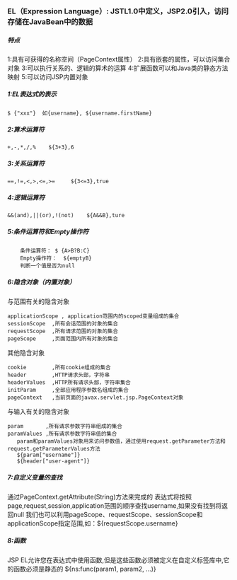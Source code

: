 ### EL（Expression Language）: JSTL1.0中定义，JSP2.0引入，访问存储在JavaBean中的数据

##### 特点

1:具有可获得的名称空间（PageContext属性） 2:具有嵌套的属性，可以访问集合对象 3:可以执行关系的、逻辑的算术的运算 4:扩展函数可以和Java类的静态方法映射 5:可以访问JSP内置对象

##### 1:EL表达式的表示

```
$ {"xxx"}  如{username}, ${username.firstName}
```

##### 2:算术运算符

```
+,-,*,/,%	 ${3+3},6
```

##### 3:关系运算符

```
==,!=,<,>,<=,>=     ${3<=3},true
```

##### 4:逻辑运算符

```
&&(and),||(or),!(not)    ${A&&B},ture
```

##### 5:条件运算符和Empty操作符

```
	条件运算符： $ {A>B?B:C}
	Empty操作符：  ${emptyB}
	判断一个值是否为null
```

##### 6:隐含对象（内置对象）

与范围有关的隐含对象

```
applicationScope , application范围内的scoped变量组成的集合 
sessionScope  ,所有会话范围的对象的集合 
requestScope  ,所有请求范围的对象的集合 
pageScope     ,页面范围内所有对象的集合
```

其他隐含对象

```
cookie        ,所有cookie组成的集合
header        ,HTTP请求头部，字符串 
headerValues  ,HTTP所有请求头部，字符串集合 
initParam     ,全部应用程序参数名组成的集合 
pageContext   ,当前页面的javax.servlet.jsp.PageContext对象 
```

与输入有关的隐含对象

```
param       ,所有请求参数字符串组成的集合 
paramValues ,所有请求参数字符串值的集合
   param和paramValues对象用来访问参数值，通过使用request.getParameter方法和request.getParameterValues方法
   ${param["username"]}
   ${header["user-agent"]}
```

##### 7:自定义变量的查找

通过PageContext.getAttribute(String)方法来完成的 表达式将按照page,request,session,application范围的顺序查找username,如果没有找到将返回null 我们也可以利用pageScope、requestScope、sessionScope和applicationScope指定范围,如：${requestScope.username}

##### 8:函数

JSP EL允许您在表达式中使用函数,但是这些函数必须被定义在自定义标签库中,它的函数必须是静态的 ${ns:func(param1, param2, ...)}